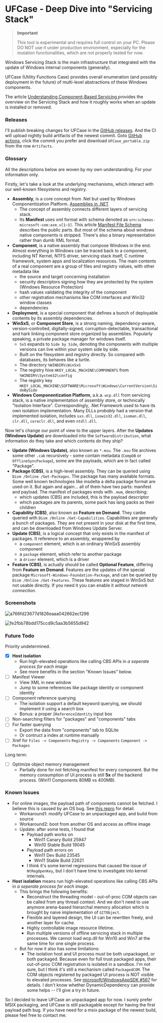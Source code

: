 # UFCase - Deep Dive into "Servicing Stack"

> **Important**
> 
> This tool is experimental and requires full control on your PC. Please DO NOT use it under production environment, especially for the mutation functionalities, which are not properly tested for now.

Windows Servicing Stack is the main infrastructure that integrated with the update of Windows internal components (generally).

UFCase (Utility Functions Case) provides overall enumeration (and possibly deployment in the future) of multi-level abstractions of these Windows components.

The article [Understanding Component-Based Servicing
](https://techcommunity.microsoft.com/t5/ask-the-performance-team/understanding-component-based-servicing/ba-p/373012) provides the overview on the Servicing Stack and how it roughly works when an update is installed or removed.

### Releases

I'll publish breaking changes for UFCase in the [GitHub releases](https://github.com/seven-mile/UFCase/releases). And the CI will upload nightly build artifacts of the newest commit. Goto [GitHub actions](https://github.com/seven-mile/UFCase/actions), click the commit you prefer and download `UFCase_portable.zip` from the row `Artifacts`.

### Glossary

All the descriptions below are woven by my own understanding. For your information only.

Firstly, let's take a look at the underlying mechanisms, which interact with our well-known filesystems and registry.

* **Assembly**, is a core concept from .Net but used by Windows Componentization Platform. [Assemblies in .NET
](https://learn.microsoft.com/en-us/dotnet/standard/assembly/)
  * The concept of assembly connects different layers of servicing stack.
  * Its **Manifest** uses xml format with schema denoted as `urn:schemas-microsoft-com:asm.v[1~3]`. This article [Manifest File Schema
](https://learn.microsoft.com/en-us/windows/win32/sbscs/manifest-file-schema) describes the public parts. But most of the schema about windows native components is stripped. There's also a binary representation rather than dumb XML format.
* **Component**, is a native assembly that compose Windows in the end. Almost everything in Windows can be traced back to a component, including NT Kernel, NTFS driver, servicing stack itself, C runtime framework, system apps and localization resources. The main contents of a real component are a group of files and registry values, with other metadata like
  * the source and target concerning installation 
  * security descriptors signing how they are protected by the system (Windows Resource Protection)
  * hash values validating the integrity of the component
  * other registration mechanisms like COM interfaces and Win32 window classes
  * dependencies
* **Deployment**, is a special component that defines a bunch of deployable contents by its assembly dependencies.
* **WinSxS**, or **Component Store**, is a strong naming, dependency-aware, version-controlled, digitally-signed, corruption-detectable, transactional and hark linking component store organized by assemblies. Popularly speaking, a private package manager for windows itself.
  * `SxS` expands to `Side by Side`, denoting the components with multiple versions can live within your system side by side.
  * Built on the filesystem and registry directly. So compared with databases, its behaves like a turtle.
  * The directory `%WINDIR%\WinSxS`
  * The registry hive `HKEY_LOCAL_MACHINE\COMPONENTS` from `%WINDIR%\System32\config`
  * The registry key `HKEY_LOCAL_MACHINE\SOFTWARE\Microsoft\Windows\CurrentVersion\SideBySide`
* **Windows Componentization Platform**, a.k.a. `wcp.dll` from servicing stack, is a native implementation of assembly store, or technically "Isolation Interface". Correspondingly, .Net Framework used to have its own isolation implementation. Many DLLs *probably* had a version that implemented isolation, includes `sxs.dll`, `isowin32.dll`, `isoman.dll`, `clr.dll`, `coreclr.dll`, and even `ntdll.dll`.

Now let's change our point of view to the upper layers. After the **Updates (Windows Update)** are downloaded into the `SoftwareDistribution`, what information do they take and which contents do they ship?

* **Update (Windows Update)**, also known as `*.msu`. The `.msu` file archives some other `.cab` recursively - some contain metadata (`CompDB` or `OfflineSyncPackage`), some are the payloads, which are in fact called "Package".
* **Package (CBS)**, is a high-level assembly. They can be queried using `Dism /Online /Get-Packages`. The package has many available formats. Some well known technologies like msdelta a delta package format are used on it. But again and again... all of them have two parts: manifest and payload. The manifest of packages ends with `.mum`, describing:
  * which updates (CBS) are included, this is the payload descriptor
  * which packages are its parents, some pack has lang packs as their children
* **Capability (CBS)**, also known as **Feature on Demand**. They canbe queried with `Dism /Online /Get-Capabilities`. Capabilities are generally a bunch of packages. They are not present in your disk at the first time, and can be downloaded from Windows Update Server.
* **Update (CBS)**, is a logical concept that only exists in the manifest of packages. It reference to an assembly, wrappered by
  * a `component` element, which is an ordinary WinSxS assembly component
  * a `package` element, which refer to another package
  * a `driver` element, which is a driver
* **Feature (CBS)**, is actually should be called **Optional Feature**, differing from **Feature on Demand**. Features are the updates of the special package `Microsoft-Windows-Foundation-Package`, and can be queried by `Dism /Online /Get-Features`. These features are staged in WinSxS but not usable directly. If you need it you can enable it *without network connection*.

### Screenshots

![a766fd23677d1826eaaa042662ec1296](https://github.com/seven-mile/UFCase/assets/56445491/efbbe1d3-b0da-4e2e-a09f-e7cf33961b37)

![fe2fbb78bdd175ccd9c5aa3b5655d942](https://github.com/seven-mile/UFCase/assets/56445491/e51b00a4-69b4-403b-b326-e30074c6c819)

### Future Todo

Priority undetermined.

- [x] **Host isolation**
  * Run high-elevated operations like calling CBS APIs in *a seperate process for each image*
  * See more benefits in the section "Known Issues" below.
- [ ] Manifest Viewer
  * View XML in new window
  * Jump to some references like package identity or component identity
- [ ] Component reference querying
  * The isolation support a default keyword querying, we should implement it using a search box
  * Bonus: a proper `IReferenceIdentity` input box
- [ ] Non-searching filters for "packages" and "components" tabs
- [ ] For faster querying
  * Export the data from "components" tab to SQLite
  * Or contruct a index at runtime manually
- [ ] Xref for `Files -> Components` `Registry -> Components` `Component -> Packages`

Long term:

- [ ] Optimize object memory management
  * Partially done for not fetching manifest for every component. But the memory consumption of UI process is still **5x** of the backend process. (Win11 Components 80MB vs 400MB).

### Known Issues

* For online images, the payload path of components cannot be fetched. I believe this is caused by an OS bug. See [this repro](https://github.com/seven-mile/BugRepro_PackagedRegOpenKeyEx) for detail.
  * Workaround1: modify UFCase to an unpackaged app, and build from source
  * Workaround2: boot from another OS and access as offline image
  * Update: after some tests, I found that
    * Payload path works on
      * Win11 Canary Build 25947
      * Win10 Stable Build 19045
    * Payload path errors on
      * Win11 Dev Build 23545
      * Win11 Stable Build 22621
    * I think it's some kernel regressions that caused the issue of `NtRegOpenKey`, but I don't have time to investigate into kernel internals.
* **Host isolation** means run high-elevated operations like calling CBS APIs in *a seperate process for each image*.
  * This brings the following benefits:
    * Reconstruct the threading model - out-of-proc COM objects can be called from any thread context. And we don't need to use anymore arena-based hierarchal memory allocation which is brought by naive implementation of `GITObject`.
    * Flexible and layered design, the UI can be rewritten freely, and another layer for cache.
    * Highly controllable image resource lifetime.
    * Run multiple versions of offline servicing stack in multiple processes. We cannot load wcp.dll for Win10 and Win7 at the same time for one single process.
  * But for now it also has some limitations:
    * The isolation host and UI process must be both unpackaged, or both packaged. Because even for full trust packaged apps, their out-of-proc COM registration is isolated in a sandbox. I'm not sure, but I think it's still a mechanism called `PackagedCOM`. The COM objects registered by packaged UI process is NOT visible to elevated processes. See [microsoft/WindowsAppSDK #567](https://github.com/microsoft/WindowsAppSDK/issues/567) for details. I don't know whether DynamicDependency can provide some helps -- I'll give a try in future.

So I decided to leave UFCase an unpackaged app for now. I surely prefer MSIX packaging, and UFCase is still packagable except for having the first payload path bug. If you have need for a msix package of the newest build, please feel free to contact me.
